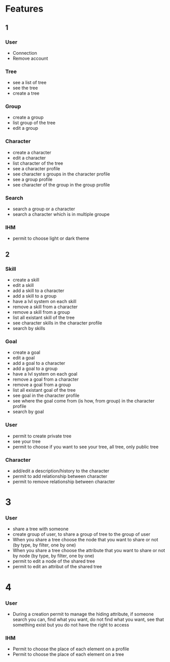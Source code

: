 # Features

## 1

### User

* Connection
* Remove account

### Tree

* see a list of tree
* see the tree
* create a tree

### Group

* create a group
* list group of the tree
* edit a group

### Character

* create a character
* edit a character
* list character of the tree
* see a character profile
* see character s groups in the character profile
* see a group profile
* see character of the group in the group profile

### Search

* search a group or a character
* search a character which is in multiple groupe

### IHM

* permit to choose light or dark theme

## 2

### Skill

* create a skill
* edit a skill
* add a skill to a character
* add a skill to a group
* have a lvl system on each skill
* remove a skill from a character
* remove a skill from a group
* list all existant skill of the tree
* see character skills in the character profile
* search by skills

### Goal

* create a goal
* edit a goal
* add a goal to a character
* add a goal to a group
* have a lvl system on each goal
* remove a goal from a character
* remove a goal from a group
* list all existant goal of the tree
* see goal in the character profile
* see where the goal come from (is how, from group) in the character profile
* search by goal

### User

* permit to create private tree
* see your tree
* permit to choose if you want to see your tree, all tree, only public tree

### Character

* add/edit a description/history to the character
* permit to add relationship between character
* permit to remove relationship between character

# 3

### User

* share a tree with someone
* create group of user, to share a group of tree to the group of user
* When you share a tree choose the node that you want to share or not (by type, by filter, one by one)
* When you share a tree choose the attribute that you want to share or not by node (by type, by filter, one by one)
* permit to edit a node of the shared tree
* permit to edit an attribut of the shared tree

# 4

### User

* During a creation permit to manage the hiding attribute, if someone search you can, find what you want, do not find what you want, see that something exist but you do not have the right to access

### IHM

* Permit to choose the place of each element on a profile
* Permit to choose the place of each element on a tree
